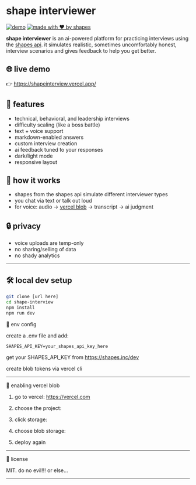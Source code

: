 

# shape interviewer

[![demo](https://img.shields.io/badge/demo-live-blue)](https://shapeinterview.vercel.app/)
[![made with ❤️ by shapes](https://img.shields.io/badge/made%20with%20❤️%20by-shapes-purple)](https://shapes.inc)

**shape interviewer** is an ai-powered platform for practicing interviews using the [shapes api](https://shapes.inc). it simulates realistic, sometimes uncomfortably honest, interview scenarios and gives feedback to help you get better.

## 🌐 live demo

👉 https://shapeinterview.vercel.app/

## 🚀 features

- technical, behavioral, and leadership interviews
- difficulty scaling (like a boss battle)
- text + voice support
- markdown-enabled answers
- custom interview creation
- ai feedback tuned to your responses
- dark/light mode
- responsive layout

## 🧠 how it works

- shapes from the shapes api simulate different interviewer types
- you chat via text or talk out loud
- for voice: audio → [vercel blob](https://vercel.com/blog/vercel-blob) → transcript → ai judgment

## 🔒 privacy

- voice uploads are temp-only
- no sharing/selling of data
- no shady analytics

---

## 🛠️ local dev setup

```bash
git clone [url here]
cd shape-interview
npm install
npm run dev
```
🔑 env config

create a .env file and add:
```
SHAPES_API_KEY=your_shapes_api_key_here

```
get your SHAPES_API_KEY from https://shapes.inc/dev

create blob tokens via vercel cli



---

🧃 enabling vercel blob

1. go to vercel: https://vercel.com

2. choose the project:

3. click storage:

4. choose blob storage:

5. deploy again




---

🧾 license

MIT. do no evil!!! or else...

---
